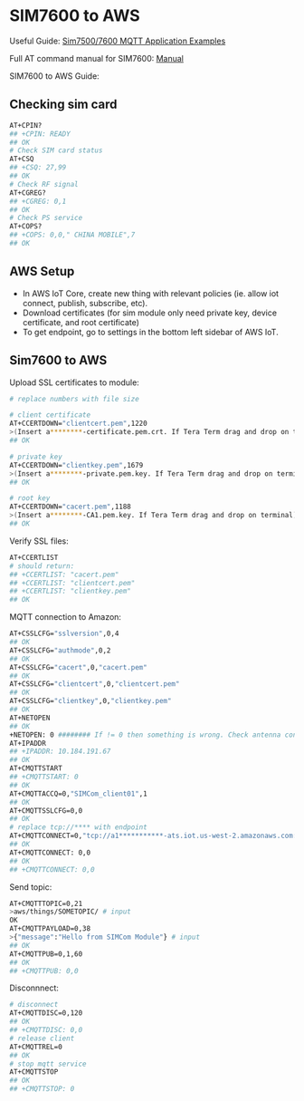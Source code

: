 # SIM7600 to AWS

Useful Guide: [Sim7500/7600 MQTT Application Examples](https://m5stack.oss-cn-shenzhen.aliyuncs.com/resource/docs/datasheet/module/sim7600x/SIM7500_SIM7600_SIM7800%20Series_MQTT_Application%20Note_V2.00.pdf)

Full AT command manual for SIM7600: [Manual](https://www.waveshare.com/wiki/File:SIM7500_SIM7600_Series_AT_Command_Manual_V1.12.pdf)

SIM7600 to AWS Guide: 

## Checking sim card

``` bash
AT+CPIN?
## +CPIN: READY
## OK
# Check SIM card status
AT+CSQ
## +CSQ: 27,99
## OK
# Check RF signal
AT+CGREG?
## +CGREG: 0,1
## OK
# Check PS service
AT+COPS?
## +COPS: 0,0," CHINA MOBILE",7
## OK
```

## AWS Setup
- In AWS IoT Core, create new thing with relevant policies (ie. allow iot connect, publish, subscribe, etc).
- Download certificates (for sim module only need private key, device certificate, and root certificate)
- To get endpoint, go to settings in the bottom left sidebar of AWS IoT.

## Sim7600 to AWS
Upload SSL certificates to module:
``` bash
# replace numbers with file size

# client certificate
AT+CCERTDOWN="clientcert.pem",1220
>(Insert a********-certificate.pem.crt. If Tera Term drag and drop on terminal)
## OK

# private key
AT+CCERTDOWN="clientkey.pem",1679
>(Insert a********-private.pem.key. If Tera Term drag and drop on terminal)
## OK

# root key
AT+CCERTDOWN="cacert.pem",1188
>(Insert a********-CA1.pem.key. If Tera Term drag and drop on terminal)
## OK
```

Verify SSL files:
``` bash
AT+CCERTLIST
# should return:
## +CCERTLIST: "cacert.pem"
## +CCERTLIST: "clientcert.pem"
## +CCERTLIST: "clientkey.pem"
## OK 
```
MQTT connection to Amazon:
``` bash
AT+CSSLCFG="sslversion",0,4
## OK
AT+CSSLCFG="authmode",0,2
## OK
AT+CSSLCFG="cacert",0,"cacert.pem"
## OK
AT+CSSLCFG="clientcert",0,"clientcert.pem"
## OK
AT+CSSLCFG="clientkey",0,"clientkey.pem"
## OK
AT+NETOPEN
## OK
+NETOPEN: 0 ######## If != 0 then something is wrong. Check antenna connected and SIM inserted correctly
AT+IPADDR
## +IPADDR: 10.184.191.67
## OK
AT+CMQTTSTART
## +CMQTTSTART: 0
## OK
AT+CMQTTACCQ=0,"SIMCom_client01",1
## OK
AT+CMQTTSSLCFG=0,0
## OK
# replace tcp://**** with endpoint
AT+CMQTTCONNECT=0,"tcp://a1***********-ats.iot.us-west-2.amazonaws.com:8883",60,1
## OK
AT+CMQTTCONNECT: 0,0
## OK
## +CMQTTCONNECT: 0,0
```

Send topic:
``` bash
AT+CMQTTTOPIC=0,21
>aws/things/SOMETOPIC/ # input
OK
AT+CMQTTPAYLOAD=0,38
>{"message":"Hello from SIMCom Module"} # input
## OK
AT+CMQTTPUB=0,1,60
## OK
## +CMQTTPUB: 0,0
```

Disconnnect:
``` bash
# disconnect
AT+CMQTTDISC=0,120
## OK
## +CMQTTDISC: 0,0
# release client
AT+CMQTTREL=0 
## OK
# stop mqtt service
AT+CMQTTSTOP
## OK
## +CMQTTSTOP: 0
```